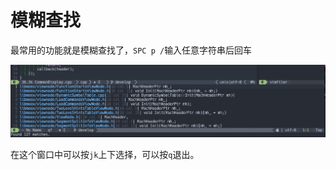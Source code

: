 # 模糊查找

最常用的功能就是模糊查找了，`SPC p /`输入任意字符串后回车

![](media/15160268992458.jpg)

在这个窗口中可以按`jk`上下选择，可以按`q`退出。


